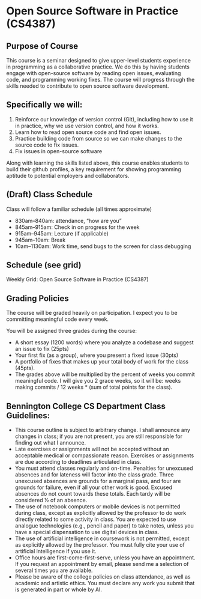 # Open Source Software in Practice (CS4387)
## Purpose of Course
This course is a seminar designed to give upper-level students experience in programming as a collaborative practice. We do this by having students engage with open-source software by reading open issues, evaluating code, and programming working fixes. The course will progress through the skills needed to contribute to open source software development. 

## Specifically we will:
1) Reinforce our knowledge of version control (Git), including how to use it in practice, why we use version control, and how it works.
2) Learn how to read open source code and find open issues.
3) Practice building code from source so we can make changes to the source code to fix issues.
4) Fix issues in open-source software


Along with learning the skills listed above, this course enables students to build their github profiles, a key requirement for showing programming aptitude to potential employers and collaborators.

## (Draft) Class Schedule
Class will follow a familiar schedule (all times approximate)
- 830am–840am: attendance, “how are you”
- 845am–915am: Check in on progress for the week
- 915am–945am: Lecture (if applicable)
- 945am–10am: Break
- 10am–1130am: Work time, send bugs to the screen for class debugging
  
## Schedule (see grid)
Weekly Grid: Open Source Software in Practice (CS4387)

## Grading Policies
The course will be graded heavily on participation. I expect you to be committing meaningful code every week. 

You will be assigned three grades during the course:
* A short essay (1200 words) where you analyze a codebase and suggest an issue to fix (25pts)
* Your first fix (as a group), where you present a fixed issue (30pts)
* A portfolio of fixes that makes up your total body of work for the class (45pts).
* The grades above will be multiplied by the percent of weeks you commit meaningful code. I will give you 2 grace weeks, so it will be:
  weeks making commits / 12 weeks * (sum of total points for the class).

## Bennington College CS Department Class Guidelines:
* This course outline is subject to arbitrary change. I shall announce any changes in class; if you are not present, you are still responsible for finding out what I announce.
* Late exercises or assignments will not be accepted without an acceptable medical or compassionate reason. Exercises or assignments are due according to deadlines articulated in class.
* You must attend classes regularly and on-time. Penalties for unexcused absences and for lateness will factor into the class grade. Three unexcused absences are grounds for a marginal pass, and four are grounds for failure, even if all your other work is good. Excused absences do not count towards these totals. Each tardy will be considered ½ of an absence.
* The use of notebook computers or mobile devices is not permitted during class, except as explicitly allowed by the professor to do work directly related to some activity in class. You are expected to use analogue technologies (e.g., pencil and paper) to take notes, unless you have a special dispensation to use digital devices in class.
* The use of artificial intelligence in coursework is not permitted, except as explicitly allowed by the professor. You must fully cite your use of artificial intelligence if you use it.
* Office hours are first-come-first-serve, unless you have an appointment. If you request an appointment by email, please send me a selection of several times you are available.
* Please be aware of the college policies on class attendance, as well as academic and artistic ethics. You must declare any work you submit that is generated in part or whole by AI.
